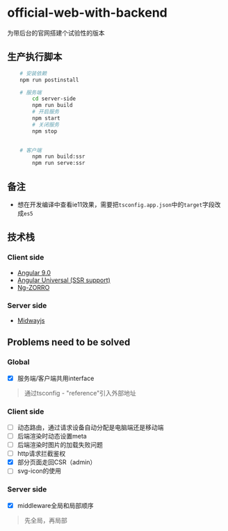 # official-web-with-backend
为带后台的官网搭建个试验性的版本

## 生产执行脚本

```bash
    # 安装依赖
    npm run postinstall

    # 服务端
        cd server-side
        npm run build
        # 开启服务
        npm start
        # 关闭服务
        npm stop
   

    # 客户端
        npm run build:ssr
        npm run serve:ssr
```

## 备注

- 想在开发编译中查看ie11效果，需要把`tsconfig.app.json`中的`target`字段改成`es5`

## 技术栈

### Client side

- [Angular 9.0](https://angular.cn/)
- [Angular Universal (SSR support)](https://angular.cn/guide/universal)
- [Ng-ZORRO](https://ng.ant.design/docs/introduce/zh)

### Server side
- [Midwayjs](https://midwayjs.org/midway/)


## Problems need to be solved

### Global

- [x] 服务端/客户端共用interface

> 通过tsconfig - "reference"引入外部地址

### Client side

- [ ] 动态路由，通过请求设备自动分配是电脑端还是移动端
- [ ] 后端渲染时动态设置meta
- [ ] 后端渲染时图片的加载失败问题
- [ ] http请求拦截鉴权
- [x] 部分页面走回CSR（admin）
- [ ] svg-icon的使用

### Server side

- [x] middleware全局和局部顺序

> 先全局，再局部
